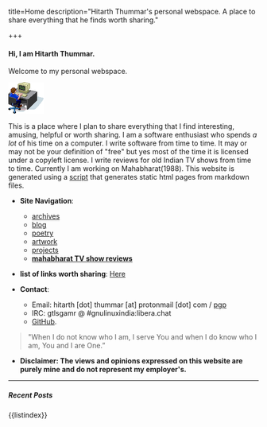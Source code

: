 title=Home
description="Hitarth Thummar's personal webspace. A place to share everything that he finds worth sharing."

+++
#### Hi, I am Hitarth Thummar. 
Welcome to my personal webspace.

![](static/images/guycomputer.gif) 
<!-- homepagepointer -->

This is a place where I plan to share everything that
I find interesting, amusing, helpful or worth sharing. I am a software
enthusiast who spends *a lot* of his time on a computer. I write software from
time to time. It may or may not be your definition of "free" but yes most of
the time it is licensed under a copyleft license. I write reviews for old Indian TV shows
from time to time. Currently I am working on Mahabharat(1988). 
This website is generated using a [script](https://github.com/gtlsgamr/htxyz) that
generates static html pages from markdown files.

- **Site Navigation**: 
	* [archives](/posts/archive.html)
	* [blog](/posts/blog)
	* [poetry](/posts/poems)
	* [artwork](/posts/artwork)
	* [projects](/posts/projects)
	* [**mahabharat TV show reviews**](/posts/mahabharat)

- **list of links worth sharing**: [Here](/posts/writings/interesting_links.html)

- **Contact**: 
	* Email: hitarth [dot] thummar [at] protonmail [dot] com / [pgp](/static/key.txt)
	* IRC: gtlsgamr @ #gnulinuxindia:libera.chat
	* [GitHub](https://github.com/gtlsgamr).

>  "When I do not know who I am, I serve You and when I do know who I am, You and I are One.” 

- **Disclaimer: The views and opinions expressed on this website are purely mine and do not represent my employer's.**

---------------------------------------------
##### Recent Posts
{{listindex}}
